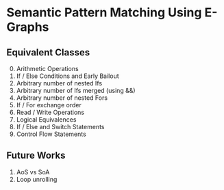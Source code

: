 # Semantic Pattern Matching Using E-Graphs

## Equivalent Classes

0. Arithmetic Operations
1. If / Else Conditions and Early Bailout
2. Arbitrary number of nested Ifs
3. Arbitrary number of Ifs merged (using &&)
4. Arbitrary number of nested Fors
5. If / For exchange order
6. Read / Write Operations
7. Logical Equivalences
8. If / Else and Switch Statements
9. Control Flow Statements

## Future Works

1. AoS vs SoA
2. Loop unrolling